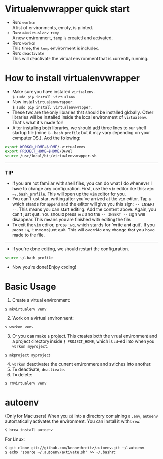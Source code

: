 # Virtualenvwrapper quick start
- Run: `workon`  
A list of environments, empty, is printed.  
- Run: `mkvirtualenv temp`  
A new environment, `temp` is created and activated.  
- Run: `workon`  
This time, the `temp` environment is included.  
- Run: `deactivate`  
This will deactivate the virtual environment that is currently running.

# How to install virtualenvwrapper
- Make sure you have installed `virtualenv`.  
  `$ sudo pip install virtualenv`
- Now install `virtualenvwrapper`.  
  `$ sudo pip install virtualenvwrapper`.
- These two are the only libraries that should be installed globally. Other libraries will be installed inside the local environment of `virtualenv`. That's what it's made for!  
- After installing both libraries, we should add three lines to our shell startup file (mine is `.bash_profile` but it may vary depending on your computer OS.). Add the following:

```bash
export WORKON_HOME=$HOME/.virtualenvs
export PROJECT_HOME=$HOME/Devel
source /usr/local/bin/virtualenvwrapper.sh
```
-----------------
### TIP
- If you are not familiar with shell files, you can do what I do whenever I have to change any configuration. First, use the `vim` editor like this: `vim ~/.bash_profile`. This will open up the `vim` editor for you.
- You can't just start writing after you've arrived at the `vim` editor. Tap `a` which stands for `append` and the editor will give you this sign: `-- INSERT --`. This means you can start editing. Add the content above. Again, you can't just quit. You should press `esc` and the `-- INSERT --` sign will disappear. This means you are finished with editing the file.
- To exit the `vim` editor, press `:wq`, which stands for 'write and quit'. If you press `:q`, it means just quit. This will override any change that you have made to the file.

----------

- If you're done editing, we should restart the configuration.

```bash
source ~/.bash_profile
```
- Now you're done! Enjoy coding!

# Basic Usage
1. Create a virtual environment:  
```
$ mkvirtualenv venv
```
2. Work on a virtual environment:  
```
$ workon venv
```
3. Or you can make a project. This creates both the virual environment and a project directory inside `$ PROJECT_HOME`, which is `cd`-ed into when you `workon myproject`.  
```
$ mkproject myproject
```
4. `workon` deactivates the current environment and swiches into another.
5. To deactivate, `deactivate`.
6. To delete:  
```
$ rmvirtualenv venv
```
  
# autoenv
(Only for Mac users) When you `cd` into a directory containing a `.env`, `autoenv` automatically activates the environment. You can install it with `brew`:

```
$ brew install autoenv
```

For Linux:  

```
$ git clone git://github.com/kennethreitz/autoenv.git ~/.autoenv
$ echo 'source ~/.autoenv/activate.sh' >> ~/.bashrc
```

